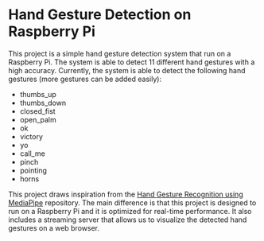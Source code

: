 # Hand Gesture Detection on Raspberry Pi

This project is a simple hand gesture detection system that run on a Raspberry Pi. The system is able to detect 11 different hand gestures with a high accuracy. Currently, the system is able to detect the following hand gestures (more gestures can be added easily):

- thumbs_up
- thumbs_down
- closed_fist
- open_palm
- ok
- victory
- yo
- call_me
- pinch
- pointing
- horns

This project draws inspiration from the [Hand Gesture Recognition using MediaPipe](https://github.com/Kazuhito00/hand-gesture-recognition-using-mediapipe) repository. The main difference is that this project is designed to run on a Raspberry Pi and it is optimized for real-time performance. It also includes a streaming server that allows us to visualize the detected hand gestures on a web browser.
